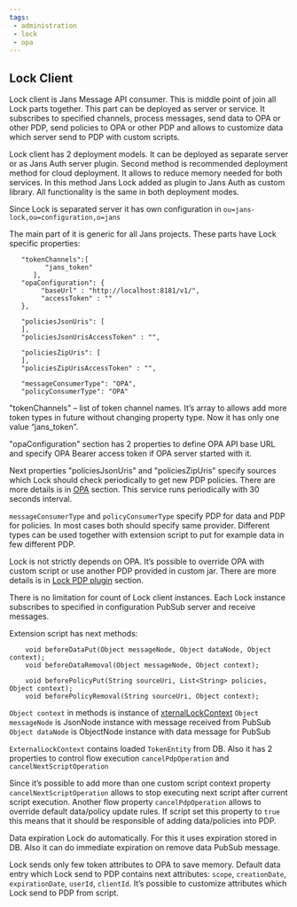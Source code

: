 ```yaml
---
tags:
 - administration
 - lock
 - opa
---
```


## Lock Client

Lock client is Jans Message API consumer. This is middle point of join all Lock parts together. This part can be deployed as server or service. It subscribes to specified channels, process messages, send data to OPA or other PDP, send policies to OPA or other PDP and allows to customize data which server send to PDP with custom scripts.

Lock client has 2 deployment models. It can be deployed as separate server or as Jans Auth server plugin. Second method is recommended deployment method for cloud deployment. It allows to reduce memory needed for both services. In this method Jans Lock added as plugin to Jans Auth as custom library.
All functionality is the same in both deployment modes.

Since Lock is separated server it has own configuration in `ou=jans-lock,ou=configuration,o=jans`

The main part of it is generic for all Jans projects. These parts have Lock specific properties:

```
   "tokenChannels":[
         "jans_token"
      ],
   "opaConfiguration": {
        "baseUrl" : "http://localhost:8181/v1/",
        "accessToken" : ""
   },

   "policiesJsonUris": [
   ],
   "policiesJsonUrisAccessToken" : "",

   "policiesZipUris": [
   ],
   "policiesZipUrisAccessToken" : "",

   "messageConsumerType": "OPA",
   "policyConsumerType": "OPA"
```

"tokenChannels" – list of token channel names. It’s array to allows add more token types in future without changing property type. Now it has only one value “jans_token”.

"opaConfiguration" section has 2 properties to define OPA API base URL and specify OPA Bearer access token if OPA server started with it.

Next properties "policiesJsonUris" and "policiesZipUris" specify sources which Lock should check periodically to get new PDP policies. There are more details is in [OPA](./lock_opa.md) section. This service runs periodically with 30 seconds interval.

`messageConsumerType` and `policyConsumerType` specify PDP for data and PDP for policies. In most cases both should specify same provider. Different types can be used together with extension script to put for example data in few different PDP.

Lock is not strictly depends on OPA. It’s possible to override OPA with custom script or use another PDP provided in custom jar. There are more details is in [Lock PDP plugin](./lock_pdp_plugin.md) section.

There is no limitation for count of Lock client instances. Each Lock instance subscribes to specified in configuration PubSub server and receive messages.

Extension script has next methods:

```
	void beforeDataPut(Object messageNode, Object dataNode, Object context);
	void beforeDataRemoval(Object messageNode, Object context);

	void beforePolicyPut(String sourceUri, List<String> policies, Object context);
	void beforePolicyRemoval(String sourceUri, Object context);
```

`Object context` in methods is instance of [xternalLockContext](https://github.com/JanssenProject/jans/blob/main/jans-core/script/src/main/java/io/jans/model/custom/script/type/lock/LockExtensionType.java)
`Object messageNode` is JsonNode instance with message received from PubSub
`Object dataNode` is ObjectNode instance with data message for PubSub

`ExternalLockContext` contains loaded `TokenEntity` from DB. Also it has 2 properties to control flow execution `cancelPdpOperation` and `cancelNextScriptOperation`

Since it’s possible to add more than one custom script context property `cancelNextScriptOperation` allows to stop executing next script after current script execution.
Another flow property `cancelPdpOperation` allows to override default data/policy update rules. If script set this property to `true` this means that it should be responsible of adding data/policies into PDP.

Data expiration Lock do automatically. For this it uses expiration stored in DB. Also it can do immediate expiration on remove data PubSub message.

Lock sends only few token attributes to OPA to save memory. Default data entry which Lock send to PDP contains next attributes: `scope`, `creationDate`, `expirationDate`, `userId`, `clientId`. It’s possible to customize attributes which Lock send to PDP from script.
